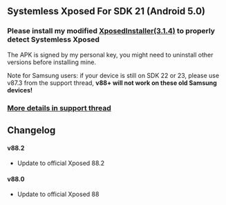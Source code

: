## Systemless Xposed For SDK 21 (Android 5.0)
### Please install my modified [XposedInstaller(3.1.4)](https://forum.xda-developers.com/attachment.php?attachmentid=4337506&d=1511193653) to properly detect Systemless Xposed

The APK is signed by my personal key, you might need to uninstall other versions before installing mine.

Note for Samsung users: if your device is still on SDK 22 or 23, please use v87.3 from the support thread, **v88+ will not work on these old Samsung devices!**

### [More details in support thread](http://forum.xda-developers.com/showthread.php?t=3388268)

## Changelog

#### v88.2
- Update to official Xposed 88.2

#### v88.0
- Update to official Xposed 88

